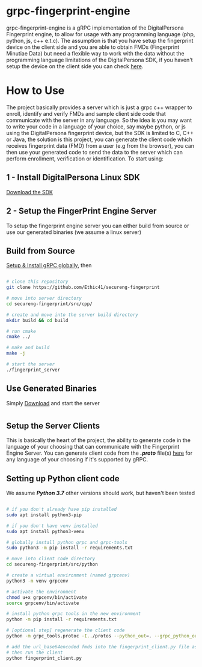 grpc-fingerprint-engine
=========================

grpc-fingerprint-engine is a gRPC implementation of the DigitalPersona Fingerprint engine, to allow for usage with any programming language (php, python, js, c++ e.t.c). The assumption is that you have setup the fingerprint device on the client side and you are able to obtain FMDs (Fingerprint Minutiae Data) but need a flexible way to work with the data without the programming language limitations of the DigitalPersona SDK, if you haven't setup the device on the client side you can check [here](https://github.com/Ethic41/FingerPrint).

How to Use
===============
The project basically provides a server which is just a grpc c++ wrapper to enroll, identify and verify FMDs and sample client side code that communicate with the server in any language. So the idea is you may want to write your code in a language of your choice, say maybe python, or js using the DigitalPersona fingerprint device, but the SDK is limited to C, C++ or Java, the solution is this project, you can generate the client code which receives fingerprint data (FMD) from a user (e.g from the browser), you can then use your generated code to send the data to the server which can perform enrollment, verification or identification. To start using:

## 1 - Install DigitalPersona Linux SDK
[Download the SDK]()
## 2 - Setup the FingerPrint Engine Server
To setup the fingerprint engine server you can either build from source or use our generated binaries (we assume a linux server)

## Build from Source
[Setup & Install gRPC globally](https://grpc.io/docs/languages/cpp/quickstart/#setup), then 
 
```bash

# clone this repository
git clone https://github.com/Ethic41/secureng-fingerprint

# move into server directory
cd secureng-fingerprint/src/cpp/

# create and move into the server build directory
mkdir build && cd build

# run cmake
cmake ../

# make and build
make -j

# start the server
./fingerprint_server

```
## Use Generated Binaries
Simply [Download]() and start the server

# 

## Setup the Server Clients
This is basically the heart of the project, the ability to generate code in the language of your choosing that can communicate with the Fingerprint Engine Server. You can generate client code from the ***.proto*** file(s) [here]() for any language of your choosing if it's supported by gRPC.

## Setting up Python client code
We assume ***Python 3.7*** other versions should work, but haven't been tested
```bash

# if you don't already have pip installed
sudo apt install python3-pip

# if you don't have venv installed
sudo apt install python3-venv

# globally install python grpc and grpc-tools
sudo python3 -m pip install -r requirements.txt

# move into client code directory
cd secureng-fingerprint/src/python

# create a virtual environment (named grpcenv)
python3 -m venv grpcenv

# activate the environment
chmod u+x grpcenv/bin/activate
source grpcenv/bin/activate

# install python grpc tools in the new environment
python -m pip install -r requirements.txt

# [optional step] regenerate the client code
python -m grpc_tools.protoc -I../protos --python_out=. --grpc_python_out=. ../protos/fingerprint.proto

# add the url_base64encoded fmds into the fingerprint_client.py file as required
# then run the client
python fingerprint_client.py

```

